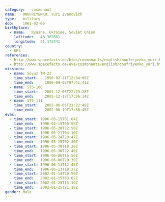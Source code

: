 ```yaml
---
category:	cosmonaut
name:	ONUFRIYENKO, Yuri Ivanovich 
type:	military
dob:	1961-02-06
birthplace:
  - name:	Ryasne, Ukraine, Soviet Union
    latitude:	48.382881
    longitude:	31.173441
country:
  - URS
references:
  - http://www.spacefacts.de/bios/cosmonauts/english/onufriyenko_yuri.htm
  - http://www.spacefacts.de/eva/cosmonauts/english/onufriyenko_yuri.htm
missions:
  - name: Soyuz TM-23
    time_start:   1996-02-21T12:34:05Z
    time_end:     1996-09-02T07:41:41Z
  - name: STS-108
    time_start:   2001-12-05T22:19:28Z
    time_end:     2001-12-17T17:56:14Z
  - name: STS-111
    time_start:   2002-06-05T21:22:49Z
    time_end:     2002-06-19T17:58:45Z
evas:
  - time_start: 1996-03-15T01:04Z
    time_end:   1996-03-15T06:55Z
  - time_start: 1996-05-20T22:50Z
    time_end:   1996-05-21T04:10Z
  - time_start: 1996-05-24T20:47Z
    time_end:   1996-05-25T02:30Z
  - time_start: 1996-05-30T18:20Z
    time_end:   1996-05-30T22:40Z
  - time_start: 1996-06-06T16:56Z
    time_end:   1996-06-06T20:30Z
  - time_start: 1996-06-13T12:45Z
    time_end:   1996-06-13T18:27Z
  - time_start: 2002-01-14T20:59Z
    time_end:   2002-01-15T03:02Z
  - time_start: 2002-01-25T15:19Z
    time_end:   2002-01-25T21:18Z
gender:	Male
---
```

